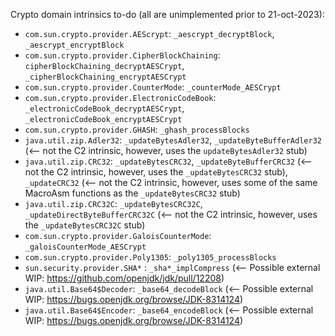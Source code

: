 Crypto domain intrinsics to-do (all are unimplemented prior to 21-oct-2023):
- `com.sun.crypto.provider.AEScrypt`: `_aescrypt_decryptBlock`, `_aescrypt_encryptBlock`
- `com.sun.crypto.provider.CipherBlockChaining`: `cipherBlockChaining_decryptAESCrypt`, `_cipherBlockChaining_encryptAESCrypt`
- `com.sun.crypto.provider.CounterMode`: `_counterMode_AESCrypt`
- `com.sun.crypto.provider.ElectronicCodeBook`: `_electronicCodeBook_decryptAESCrypt`, `_electronicCodeBook_encryptAESCrypt`
- `com.sun.crypto.provider.GHASH`: `_ghash_processBlocks`
- `java.util.zip.Adler32`: `_updateBytesAdler32`, `_updateByteBufferAdler32` (<-- not the C2 intrinsic, however, uses the `updateBytesAdler32` stub)
- `java.util.zip.CRC32`: `_updateBytesCRC32`, `_updateByteBufferCRC32` (<-- not the C2 intrinsic, however, uses the `_updateBytesCRC32` stub), `_updateCRC32` (<-- not the C2 intrinsic, however, uses some of the same MacroAsm functions as the `_updateBytesCRC32` stub)
- `java.util.zip.CRC32С`: `_updateBytesCRC32C`, `_updateDirectByteBufferCRC32C` (<-- not the C2 intrinsic, however, uses the `_updateBytesCRC32C` stub)
- `com.sun.crypto.provider.GaloisCounterMode`: `_galoisCounterMode_AESCrypt`
- `com.sun.crypto.provider.Poly1305`: `_poly1305_processBlocks`
- `sun.security.provider.SHA*` : `_sha*_implCompress` (<-- Possible external WIP: https://github.com/openjdk/jdk/pull/12208)
- `java.util.Base64$Decoder`: `_base64_decodeBlock` (<-- Possible external WIP: https://bugs.openjdk.org/browse/JDK-8314124)
- `java.util.Base64$Encoder`: `_base64_encodeBlock` (<-- Possible external WIP: https://bugs.openjdk.org/browse/JDK-8314124)